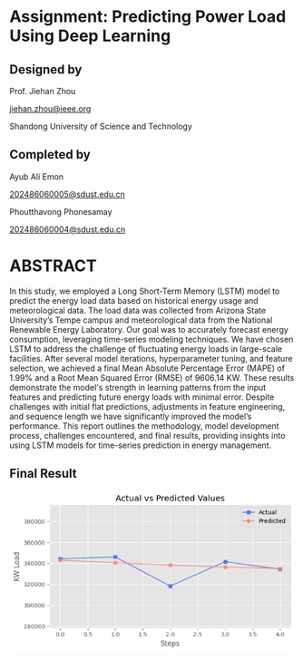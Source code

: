 # Assignment: Predicting Power Load Using Deep Learning

## Designed by

Prof. Jiehan Zhou

jiehan.zhou@ieee.org 

Shandong University of Science and Technology 

## Completed by

Ayub Ali Emon

202486060005@sdust.edu.cn

Phoutthavong Phonesamay

202486060004@sdust.edu.cn

# ABSTRACT

In this study, we employed a Long Short-Term Memory (LSTM) model to predict the energy load data based on historical energy usage and meteorological data. The load data was collected from Arizona State University’s Tempe campus and meteorological data from the National Renewable Energy Laboratory. Our goal was to accurately forecast energy consumption, leveraging time-series modeling techniques. We have chosen LSTM to address the challenge of fluctuating energy loads in large-scale facilities.
After several model iterations, hyperparameter tuning, and feature selection, we achieved a final Mean Absolute Percentage Error (MAPE) of 1.99% and a Root Mean Squared Error (RMSE) of 9606.14 KW. These results demonstrate the model's strength in learning patterns from the input features and predicting future energy loads with minimal error. Despite challenges with initial flat predictions, adjustments in feature engineering, and sequence length we have significantly improved the model’s performance.
This report outlines the methodology, model development process, challenges encountered, and final results, providing insights into using LSTM models for time-series prediction in energy management. 


## Final Result

<center>

![Evaluation](/report/images/evaluation.png)

</center>